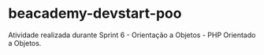 # beacademy-devstart-poo

Atividade realizada durante Sprint 6 - Orientação a Objetos - PHP Orientado a Objetos.
